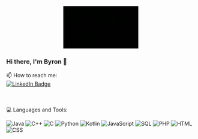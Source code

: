 <div id="header" align="center">
  <img src="https://github.com/jyronbones/jyronbones.github.io/blob/main/images/catrun.gif" width="200"/>
</div>

### Hi there, I'm Byron 👋

<!--
**jyronbones/jyronbones** is a ✨ _special_ ✨ repository because its `README.md` (this file) appears on your GitHub profile.

Here are some ideas to get you started:

- 🔭 I’m currently working on ...
- 🌱 I’m currently learning ...
- 👯 I’m looking to collaborate on ...
- 🤔 I’m looking for help with ...
- 💬 Ask me about ...
- 📫 How to reach me: ...
- 😄 Pronouns: ...
- ⚡ Fun fact: ...
![github](https://img.shields.io/badge/GitHub-000000?style=for-the-badge&logo=GitHub&logoColor=white)
-->
<div id="badges">
📫 How to reach me:
<br>
  <a href="https://www.linkedin.com/in/byron-jones89/">
    <img src="https://img.shields.io/badge/LinkedIn-blue?style=for-the-badge&logo=linkedin&logoColor=white" alt="LinkedIn Badge"/>
  </a>
<br><br><br>
</div>
<div id="lang_badges">
<br>
  💻 Languages and Tools:

  ![Java](https://img.shields.io/badge/-Java-orange?style=flat&logo=java&logoColor=white)
  ![C++](https://img.shields.io/badge/-C++-blue?style=flat&logo=c%2B%2B&logoColor=white)
  ![C](https://img.shields.io/badge/-C-00599C?style=flat&logo=c&logoColor=white)
  ![Python](https://img.shields.io/badge/-Python-yellow?style=flat&logo=python&logoColor=white)
  ![Kotlin](https://img.shields.io/badge/-Kotlin-blueviolet?style=flat&logo=kotlin&logoColor=white)
  ![JavaScript](https://img.shields.io/badge/-JavaScript-yellowgreen?style=flat&logo=javascript&logoColor=white)
  ![SQL](https://img.shields.io/badge/-SQL-blue?style=flat&logo=sql&logoColor=white)
  ![PHP](https://img.shields.io/badge/-PHP-purple?style=flat&logo=php&logoColor=white)
  ![HTML](https://img.shields.io/badge/-HTML-red?style=flat&logo=html5&logoColor=white)
  ![CSS](https://img.shields.io/badge/-CSS-blueviolet?style=flat&logo=css3&logoColor=white)
</div>

